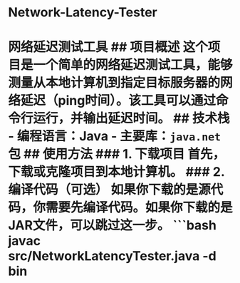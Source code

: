 # Network-Latency-Tester
# 网络延迟测试工具  ## 项目概述 这个项目是一个简单的网络延迟测试工具，能够测量从本地计算机到指定目标服务器的网络延迟（ping时间）。该工具可以通过命令行运行，并输出延迟时间。  ## 技术栈 - 编程语言：Java - 主要库：`java.net`包  ## 使用方法  ### 1. 下载项目 首先，下载或克隆项目到本地计算机。  ### 2. 编译代码（可选） 如果你下载的是源代码，你需要先编译代码。如果你下载的是JAR文件，可以跳过这一步。  ```bash javac src/NetworkLatencyTester.java -d bin
